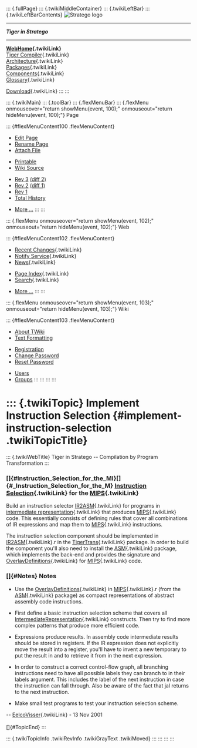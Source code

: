 ::: {.fullPage}
::: {.twikiMiddleContainer}
::: {.twikiLeftBar}
::: {.twikiLeftBarContents}
![Stratego
logo](../pub/Stratego/StrategoLogo/StrategoLogoTextlessWhite-100px.png)

------------------------------------------------------------------------

***Tiger in Stratego***

------------------------------------------------------------------------

**[WebHome](WebHome){.twikiLink}**\
[Tiger Compiler](TigerCompiler){.twikiLink}\
[Architecture](CompilerArchitecture){.twikiLink}\
[Packages](CompilerPackages){.twikiLink}\
[Components](CompilerComponent){.twikiLink}\
[Glossary](WebGlossary){.twikiLink}

[Download](DownloadAndInstallation){.twikiLink}
:::
:::

::: {.twikiMain}
::: {.toolBar}
::: {.flexMenuBar}
::: {.flexMenu onmouseover="return showMenu(event, 100);" onmouseout="return hideMenu(event, 100);"}
Page

::: {#flexMenuContent100 .flexMenuContent}
-   [Edit
    Page](http://www.program-transformation.org/edit/Tiger/ImplementInstructionSelection?t=1536826695)
-   [Rename
    Page](http://www.program-transformation.org/rename/Tiger/ImplementInstructionSelection)
-   [Attach
    File](http://www.program-transformation.org/attach/Tiger/ImplementInstructionSelection)

<!-- -->

-   [Printable](http://www.program-transformation.org/view/Tiger/ImplementInstructionSelection?skin=print.pattern)
-   [Wiki
    Source](http://www.program-transformation.org/view/Tiger/ImplementInstructionSelection?skin=text&raw=on&contenttype=text/plain)

<!-- -->

-   [Rev
    3](http://www.program-transformation.org/view/Tiger/ImplementInstructionSelection?rev=1.3)
    [(diff 2)](http://www.program-transformation.org/rdiff/Tiger/ImplementInstructionSelection?rev1=1.3&rev2=1.2)
-   [Rev
    2](http://www.program-transformation.org/view/Tiger/ImplementInstructionSelection?rev=1.2)
    [(diff 1)](http://www.program-transformation.org/rdiff/Tiger/ImplementInstructionSelection?rev1=1.2&rev2=1.1)
-   [Rev
    1](http://www.program-transformation.org/view/Tiger/ImplementInstructionSelection?rev=1.1)
-   [Total
    History](http://www.program-transformation.org/rdiff/Tiger/ImplementInstructionSelection)

<!-- -->

-   [More
    \...](http://www.program-transformation.org/oops/Tiger/ImplementInstructionSelection?template=oopsmore&param1=1.3&param2=1.3)
:::
:::

::: {.flexMenu onmouseover="return showMenu(event, 102);" onmouseout="return hideMenu(event, 102);"}
Web

::: {#flexMenuContent102 .flexMenuContent}
-   [Recent Changes](WebChanges){.twikiLink}
-   [Notify Service](WebNotify){.twikiLink}
-   [News](WebNews){.twikiLink}

<!-- -->

-   [Page Index](WebIndex){.twikiLink}
-   [Search](WebSearch){.twikiLink}

<!-- -->

-   [More
    \...](http://www.program-transformation.org/oops/Tiger/ImplementInstructionSelection?template=oopsmore&param1=1.3&param2=1.3)
:::
:::

::: {.flexMenu onmouseover="return showMenu(event, 103);" onmouseout="return hideMenu(event, 103);"}
Wiki

::: {#flexMenuContent103 .flexMenuContent}
-   [About
    TWiki](http://www.program-transformation.org/view/TWiki/WebHome)
-   [Text
    Formatting](http://www.program-transformation.org/view/TWiki/TextFormattingRules)

<!-- -->

-   [Registration](http://www.program-transformation.org/view/TWiki/TWikiRegistration)
-   [Change
    Password](http://www.program-transformation.org/view/TWiki/ChangePassword)
-   [Reset
    Password](http://www.program-transformation.org/view/TWiki/ResetPassword)

<!-- -->

-   [Users](http://www.program-transformation.org/view/Main/TWikiUsers)
-   [Groups](http://www.program-transformation.org/view/Main/TWikiGroups)
:::
:::
:::
:::

::: {.twikiTopic}
Implement Instruction Selection {#implement-instruction-selection .twikiTopicTitle}
===============================

::: {.twikiWebTitle}
Tiger in Stratego \-- Compilation by Program Transformation
:::

### []{#Instruction_Selection_for_the_MI}[]{#_Instruction_Selection_for_the_M} [Instruction Selection](InstructionSelection){.twikiLink} for the [MIPS](http://www.program-transformation.org/Tiger/MIPS){.twikiLink}

Build an instruction selector
[IR2ASM](http://www.program-transformation.org/Tiger/IR2ASM){.twikiLink}
for programs in [intermediate
representation](http://www.program-transformation.org/Tiger/IntermediateRepresentation){.twikiLink}
that produces
[MIPS](http://www.program-transformation.org/Tiger/MIPS){.twikiLink}
code. This essentially consists of defining rules that cover all
combinations of IR expressions and map them to
[MIPS](http://www.program-transformation.org/Tiger/MIPS){.twikiLink}
instructions.

The instruction selection component should be implemented in
[IR2ASM](http://www.program-transformation.org/Tiger/IR2ASM){.twikiLink}.r
in the [TigerTrans](TigerTrans){.twikiLink} package. In order to build
the component you\'ll also need to install the [ASM](ASM){.twikiLink}
package, which implements the back-end and provides the signature and
[OverlayDefinitions](../Stratego/OverlayDefinition){.twikiLink} for
[MIPS](http://www.program-transformation.org/Tiger/MIPS){.twikiLink}
code.

### []{#Notes} Notes

-   Use the
    [OverlayDefinitions](../Stratego/OverlayDefinition){.twikiLink} in
    [MIPS](http://www.program-transformation.org/Tiger/MIPS){.twikiLink}.r
    (from the [ASM](ASM){.twikiLink} package) as compact representations
    of abstract assembly code instructions.

<!-- -->

-   First define a basic instruction selection scheme that covers all
    [IntermediateRepresentation](http://www.program-transformation.org/Tiger/IntermediateRepresentation){.twikiLink}
    constructs. Then try to find more complex patterns that produce more
    efficient code.

<!-- -->

-   Expressions produce results. In assembly code intermediate results
    should be stored in registers. If the IR expression does not
    explicitly move the result into a register, you\'ll have to invent a
    new temporary to put the result in and to retrieve it from in the
    next expression.

<!-- -->

-   In order to construct a correct control-flow graph, all branching
    instructions need to have all possible labels they can branch to in
    their labels argument. This includes the label of the next
    instruction in case the instruction can fall through. Also be aware
    of the fact that jal returns to the next instruction.

<!-- -->

-   Make small test programs to test your instruction selection scheme.

\-- [EelcoVisser](../Main/EelcoVisser){.twikiLink} - 13 Nov 2001\
\
[]{#TopicEnd}
:::

::: {.twikiTopicInfo .twikiRevInfo .twikiGrayText .twikiMoved}
:::
:::
:::
:::
